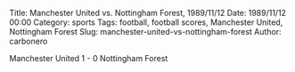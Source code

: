 Title: Manchester United vs. Nottingham Forest, 1989/11/12
Date: 1989/11/12 00:00
Category: sports
Tags: football, football scores, Manchester United, Nottingham Forest
Slug: manchester-united-vs-nottingham-forest
Author: carbonero


Manchester United 1 - 0 Nottingham Forest
